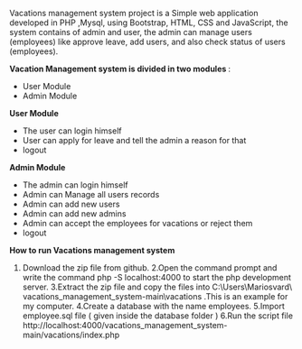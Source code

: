 Vacations management system project is a Simple web application developed in PHP ,Mysql, using Bootstrap, HTML, CSS and JavaScript, the system contains of admin and user, the admin can manage users (employees)  like approve leave, add users, and also check status of users (employees).


<b> Vacation Management system is divided in two modules </b> :

<ul>
  <li>User Module</li>
  <li>Admin Module</li>
  
</ul>

<b> User Module  </b>

<ul>
  <li>The user can login himself</li>
  <li>User can apply for leave and tell the admin a reason for that</li>
  <li> logout </li>
  
</ul>

<b> Admin Module  </b>

<ul>
  <li>The admin can login himself</li>
  <li>Admin can Manage all users records </li>
  <li> Admin can add new users </li>
  <li> Admin can add new admins </li>
  <li>Admin can accept the employees for vacations or reject them </li>
  <li> logout </li>
  
  
</ul>


<b> How to run Vacations management system </b>

1. Download the zip file from github.
2.Open the command prompt and write the command php -S localhost:4000 to start the php development server.
3.Extract the zip file and copy the files  into C:\Users\Mariosvard\ vacations_management_system-main\vacations .This is an example for my computer.
4.Create a database with the name employees.
5.Import employee.sql file ( given inside the database folder )
6.Run the script file http://localhost:4000/vacations_management_system-main/vacations/index.php


